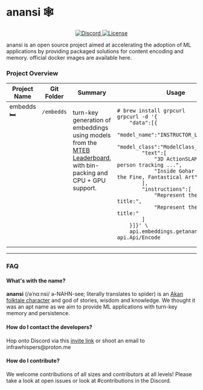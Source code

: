 # anansi 🕸️

<div>
<p align="center">
  <a href="https://discord.gg/xNyytmxrWh" target="_blank">
      <img src="https://img.shields.io/discord/1098724607864864839" alt="Discord">
  </a>
  <a href="" target="_blank">
      <img src="https://img.shields.io/static/v1?label=license&message=Apache 2.0&color=red" alt="License">
  </a> 
</p>
</div>
<p>
anansi is an open source project aimed at accelerating the adoption of ML applications by providing packaged solutions for content encoding and memory.
official docker images are available here.
</p>

### Project Overview

<table>
<thead>
<tr>
      <th>Project Name</th>
      <th>Git Folder</th>
      <th>Summary</th>
      <th>Usage</th>
</tr>
</thead>

<tbody>
<tr style="vertical-align:top">
<td>embedds 🛏</td>
<td>

`/embedds`

</td>
<td>
<p>turn-key generation of embeddings using models from the <a href="https://huggingface.co/spaces/mteb/leaderboard">MTEB Leaderboard</a>, with bin-packing and CPU + GPU support.</p>
</td>

<td>

```
# brew install grpcurl
grpcurl -d '{
    "data":[{
        "model_name":"INSTRUCTOR_LARGE",
        "model_class":"ModelClass_INSTRUCTOR",
        "text":[
            "3D ActionSLAM: wearable person tracking ...",
            "Inside Gohar World and the Fine, Fantastical Art"
        ],
        "instructions":[
            "Represent the Science title:",
            "Represent the Magazine title:"
        ]
    }]}' \
    api.embeddings.getanansi.com:50051 api.Api/Encode
```

</td>
</tr>
</tbody>
</table>

---

### FAQ

#### What's with the name?

<p>
<b>anansi</b> (/əˈnɑːnsi/ ə-NAHN-see; literally translates to spider) is an <a href="https://en.wikipedia.org/wiki/Anansi" target="_blank">Akan folktale character</a> and god of stories, wisdom and knowledge. We thought it was an apt name as we aim to provide ML applications with turn-key memory and persistence.
</p>

#### How do I contact the developers?

<p>
Hop onto Discord via this <a href=https://discord.gg/xNyytmxrWh>invite link</a> or shoot an email to infrawhispers@proton.me
</p>

#### How do I contribute?

<p>
We welcome contributions of all sizes and contributors at all levels! Please take a look at open issues or look at #contributions in the Discord. 
</p>
